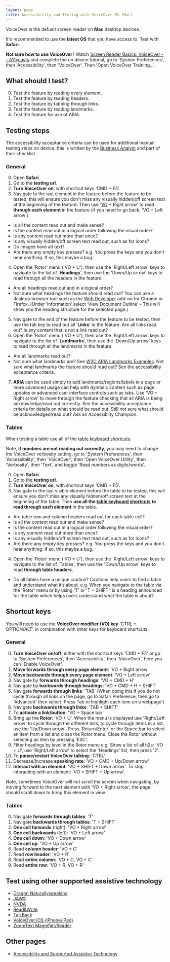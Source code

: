 ```yaml
---
layout: page
title: Accessibility and Testing with VoiceOver OS (Mac)
---
```


VoiceOver is the defualt screen reader on **Mac** desktop devices. 

It's recommended to use the **latest OS** that you have access to. Test with **Safari**.

**Not sure how to use VoiceOver**? Watch [Screen Reader Basics: VoiceOver -- A11ycasts](https://www.youtube.com/watch?list=PLNYkxOF6rcICWx0C9LVWWVqvHlYJyqw7g&params=OAFIAVgF&v=5R-6WvAihms&mode=NORMAL&app=desktop) and complete the on device tutorial, go to 'System Preferences', then 'Accessibility', then 'VoiceOver'. Then 'Open VoiceOver Training...'. 

## What should I test?
0. Test the feature by reading every element.
1. Test the feature by reading headers.
2. Test the feature by tabbing through links.
1. Test the feature by reading landmarks.
2. Test the feature for use of ARIA.

## Testing steps

The accessibility acceptance criteria can be used for additional manual testing steps on device, this is written by the [Business Analyst](accessibility-news-and-business-analysts) and part of their checklist.

### General 

0. Open **Safari**.
1. Go to the **testing url**.
2. **Turn VoiceOver on**, with shortcut keys 'CMD + F5'. 
3. Navigate to the last element in the feature before the feature to be tested, this will ensure you don't miss any visually hidden/off screen text at the beginning of the feature. Then use '[VO](#vo) + Right arrow' to read **through each element** in the feature (if you need to go back, 'VO + Left arrow'). 
- Is all the content read out and make sense? 
- Is the content read out in a logical order following the visual order? 
- Is any content read out more than once?
- Is any visually hidden/off screen text read out, such as for icons?
- Do images have alt text?
- Are there any empty key presses? e.g. You press the keys and you don't hear anything. If so, this maybe a bug.
4. Open the 'Rotor' menu ('VO + U'), then use the 'Right/Left arrow' keys to navigate to the list of '**Headings**', then use the 'Down/Up arrow' keys to read through all the headers in the feature.
- Are all headings read out and in a logical order? 
- Not sure what headings the feature should read out? You can use a desktop browser tool such as the [Web Developer](https://chrome.google.com/webstore/detail/web-developer/bfbameneiokkgbdmiekhjnmfkcnldhhm) add-on for Chrome or Firefox. (Under ‘Information’ select ‘View Document Outline’ - This will show you the heading structure for the selected page.) 
5. Navigate to the end of the feature before the feature to be tested, then use the tab key to read out all '**Links**' in the feature. Are all links read out? Is any content that is not a link read out?
6. Open the 'Rotor' menu ('VO + U'), then use the 'Right/Left arrow' keys to navigate to the list of '**Landmarks**', then use the 'Down/Up arrow' keys to read through all the landmarks in the feature.
- Are all landmarks read out? 
- Not sure what landmarks are? See [W3C ARIA Landmarks Examples](https://w3c.github.io/aria-practices/examples/landmarks/index.html). Not sure what landmarks the feature should read out? See the accessibility acceptance criteria.
7. **ARIA** can be used simply to add landmarks/regions/labels to a page or more advanced usage can help with dynmaic content such as page updates or advanced user interface controls such as tabs. Use 'VO + Right arrow' to move through the feature checking that all ARIA is being acknowledge/read out correctly. See the accessibility acceptance criteria for details on what should be read out. Still not sure what should be acknowledged/read out? Ask an Accessiblity Champion.

### Tables

When testing a table use all of the [table keyboard shortcuts](#table-keyboard-shortcuts).

Note, **if numbers are not reading out correctly**, you may need to change the VoiceOver verbosity setting, go to 'System Preferences', then 'Accessibility', then 'VoiceOver', then 'Open VoiceOver Utility', then 'Verbosity', then 'Text', and toggle 'Read numbers as digits/words'.

0. Open **Safari**.
1. Go to the **testing url**.
2. **Turn VoiceOver on**, with shortcut keys 'CMD + F5'. 
3. Navigate to the last visible element before the table to be tested, this will ensure you don't miss any visually hidden/off screen text at the beginning of the table. Then **use all the [table keyboard shortcuts](#table-keyboard-shortcuts) to read through each element** in the table. 
- Are table row and column headers read out for each table cell?
- Is all the content read out and make sense? 
- Is the content read out in a logical order following the visual order? 
- Is any content read out more than once?
- Is any visually hidden/off screen text read out, such as for icons?
- Are there any empty key presses? e.g. You press the keys and you don't hear anything. If so, this maybe a bug.
4. Open the 'Rotor' menu ('VO + U'), then use the 'Right/Left arrow' keys to navigate to the list of 'Tables', then use the 'Down/Up arrow' keys to read **through table headers**.
- Do all tables have a unique caption? Captions help users to find a table and understand what it’s about. e.g. When you navigate to the table via the 'Rotor' menu or by using 'T' or 'T + SHIFT', is a heading announced for the table which helps users understand what the table is about?

## Shortcut keys
You will need to use the **<a name="vo"></a>VoiceOver modifier (VO) key** 'CTRL + OPTION/ALT' in combination with other keys for keyboard shortcuts.

### General
0. **Turn VoiceOver on/off**, either with the shortcut keys 'CMD + F5' or go to 'System Preferences', then 'Accessibility', then 'VoiceOver', here you can 'Enable VoiceOver'. 
1. **Move forwards through every page element**: 'VO + Right arrow'
2. **Move backwards through every page element**: 'VO + Left arrow'
3. Navigate by **forwards through headings**: 'VO + CMD + H'
4. Navigate by **backwards through headings**: 'VO + CMD + H + SHIFT'
5. Navigate **forwards through links**: 'TAB' (When doing this if you do not cycle through all links on the page, go to Safari Preference, then go to 'Advanced' then select 'Press Tab to highlight each item on a webpage')
6. Navigate **backwards through links**: 'TAB + SHIFT'
7. To **activate a link/button**: 'VO + Space bar'
8. Bring up the **Rotor**: 'VO + U'. When the menu is displayed use 'Right/Left arrow' to cycle through the different lists, to cycle through items in a list, use the 'Up/Down arrow'. Press 'Return/Enter' or the Space bar to select an item from a list and close the Rotor menu. Close the Rotor without selecting an item by pressing 'ESC'.
9. Filter headings by level in the Rotor menu e.g. Show a list of all h2s: 'VO + U', use 'Right/Left arrow'  to select the 'Headings' list, then press '2'.
10. To **pause/restart VoiceOver talking**: 'CTRL'
11. Decrease/Increase **speaking rate**: 'VO + CMD + Up/Down arrow'
12. **Interact with an element**: 'VO + SHIFT + Down arrow'. To stop interacting with an element: 'VO + SHIFT + Up arrow'.

Note, sometimes VoiceOver will not scroll the screen when navigating, by moving forward to the next element with 'VO + Right arrow', the page should scroll down to bring this element in view.

### <a name="table-keyboard-shortcuts"></a>Tables
0. Navigate **forwards through tables**: 'T'
1. Navigate **backwards through tables**: 'T + SHIFT'
2. **One cell forwards** (right): 'VO + Right arrow'
3. **One cell backwards** (left): 'VO + Left arrow'
4. **One cell down**: 'VO + Down arrow'
5. **One cell up**: 'VO + Up arrow'
6. Read **column header**: 'VO + C'
7. Read **row header**: 'VO + R'
8. Read **entire column**: 'VO + C, VO + C'
9. Read **entire row**: 'VO + R, VO + R'

## Test using other supported assistive technology

- [Dragon Naturallyspeaking](accessibility-and-testing-with-dragon)
- [JAWS](accessibility-and-testing-with-jaws)
- [NVDA](accessibility-and-testing-with-nvda)
- [Read&Write](accessibility-and-testing-with-read-and-write)
- [TalkBack](accessibility-and-testing-with-talkback)
- [VoiceOver iOS (iPhone/iPad)](accessibility-and-testing-with-voiceover-ios)
- [ZoomText Magnifier/Reader](accessibility-and-testing-with-zoomtext)

## Other pages

- [Accessibility and Supported Assistive Technology](accessibility-and-supported-assistive-technology)